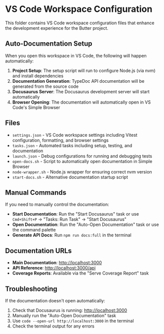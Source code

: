 # VS Code Workspace Configuration

This folder contains VS Code workspace configuration files that enhance the development experience for the Butter project.

## Auto-Documentation Setup

When you open this workspace in VS Code, the following will happen automatically:

1. **Project Setup**: The setup script will run to configure Node.js (via nvm) and install dependencies
2. **Documentation Generation**: TypeDoc API documentation will be generated from the source code
3. **Docusaurus Server**: The Docusaurus development server will start automatically
4. **Browser Opening**: The documentation will automatically open in VS Code's Simple Browser

## Files

- `settings.json` - VS Code workspace settings including Vitest configuration, formatting, and browser settings
- `tasks.json` - Automated tasks including setup, testing, and documentation
- `launch.json` - Debug configurations for running and debugging tests
- `open-docs.sh` - Script to automatically open documentation in Simple Browser
- `node-wrapper.sh` - Node.js wrapper for ensuring correct nvm version
- `start-docs.sh` - Alternative documentation startup script

## Manual Commands

If you need to manually control the documentation:

- **Start Documentation**: Run the "Start Docusaurus" task or use `Cmd+Shift+P` → "Tasks: Run Task" → "Start Docusaurus"
- **Open Documentation**: Run the "Auto-Open Documentation" task or use the command palette
- **Generate API Docs**: Run `npm run docs:full` in the terminal

## Documentation URLs

- **Main Documentation**: <http://localhost:3000>
- **API Reference**: <http://localhost:3000/api>
- **Coverage Reports**: Available via the "Serve Coverage Report" task

## Troubleshooting

If the documentation doesn't open automatically:

1. Check that Docusaurus is running: <http://localhost:3000>
2. Manually run the "Auto-Open Documentation" task
3. Use `code --open-url http://localhost:3000` in the terminal
4. Check the terminal output for any errors
